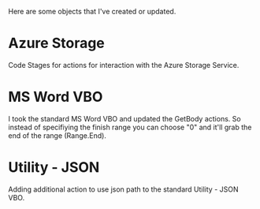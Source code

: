 Here are some objects that I've created or updated.

# Azure Storage #

Code Stages for actions for interaction with the Azure Storage Service.

# MS Word VBO #

I took the standard MS Word VBO and updated the GetBody actions. So instead of specifiying the finish range you can choose "0" and it'll grab the end of the range (Range.End).

# Utility - JSON #  

Adding additional action to use json path to the standard Utility - JSON VBO.
